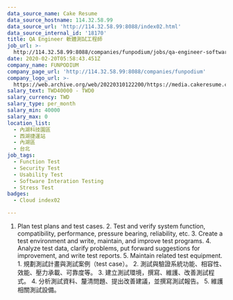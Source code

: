 ```yaml
---
data_source_name: Cake Resume
data_source_hostname: 114.32.58.99
data_source_url: 'http://114.32.58.99:8088/index02.html'
data_source_internal_id: '18170'
title: QA Engineer 軟體測試工程師
job_url: >-
  http://114.32.58.99:8088/companies/funpodium/jobs/qa-engineer-software-test-engineer-a3d078
date: 2020-02-20T05:58:43.451Z
company_name: FUNPODIUM
company_page_url: 'http://114.32.58.99:8088/companies/funpodium'
company_logo_url: >-
  https://web.archive.org/web/20220310122200/https://media.cakeresume.com/image/upload/s--XDwgLsWs--/c_pad,fl_png8,h_200,w_200/v1612855082/wrdgbfglgykxcbxkdmkf.png
salary_text: TWD40000 - TWD0
salary_currency: TWD
salary_type: per_month
salary_min: 40000
salary_max: 0
location_list:
  - 內湖科技園區
  - 西湖捷運站
  - 內湖區
  - 台北
job_tags:
  - Function Test
  - Security Test
  - Usability Test
  - Software Interation Testing
  - Stress Test
badges:
  - Cloud index02

---
```


1. Plan test plans and test cases. 2. Test and verify system function, compatibility, performance, pressure bearing, reliability, etc. 3. Create a test environment and write, maintain, and improve test programs. 4. Analyze test data, clarify problems, put forward suggestions for improvement, and write test reports. 5. Maintain related test equipment. 1. 規劃測試計畫與測試案例（test case）。 2. 測試與驗證系統功能、相容性、效能、壓力承載、可靠度等。 3. 建立測試環境，撰寫、維護、改善測試程式。 4. 分析測試資料、釐清問題、提出改善建議，並撰寫測試報告。 5. 維護相關測試設備。